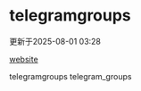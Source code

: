 # telegramgroups
更新于2025-08-01 03:28

[website](https://allgroups.github.io/telegramgroups/)

telegramgroups
telegram_groups

